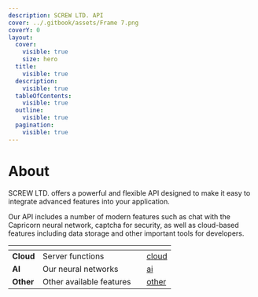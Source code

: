 ```yaml
---
description: SCREW LTD. API
cover: ../.gitbook/assets/Frame 7.png
coverY: 0
layout:
  cover:
    visible: true
    size: hero
  title:
    visible: true
  description:
    visible: true
  tableOfContents:
    visible: true
  outline:
    visible: true
  pagination:
    visible: true
---
```


# About

SCREW LTD. offers a powerful and flexible API designed to make it easy to integrate advanced features into your application.&#x20;

Our API includes a number of modern features such as chat with the Capricorn neural network, captcha for security, as well as cloud-based features including data storage and other important tools for developers.

<table data-view="cards"><thead><tr><th></th><th></th><th></th><th data-hidden data-card-target data-type="content-ref"></th></tr></thead><tbody><tr><td><strong>Cloud</strong></td><td>Server functions</td><td></td><td><a href="cloud/">cloud</a></td></tr><tr><td><strong>AI</strong></td><td>Our neural networks</td><td></td><td><a href="ai/">ai</a></td></tr><tr><td><strong>Other</strong></td><td>Other available features</td><td></td><td><a href="other/">other</a></td></tr></tbody></table>
